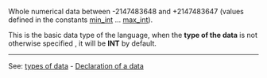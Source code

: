 Whole numerical data between -2147483648 and +2147483647 (values defined
in the constants [min_int](min_int.md) ... [max_int](max_int.md)).

This is the basic data type of the language, when the
**type of the data** is not otherwise specified , it will be **INT** by default.

---------------------------------------
See: [types of data](types_of_data.md) - [Declaration of a data](declaration_of_a_variabledot.md)

